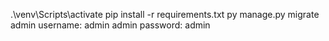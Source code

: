.\venv\Scripts\activate
pip install -r requirements.txt
py manage.py migrate
admin username: admin
admin password: admin